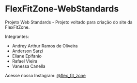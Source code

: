 # FlexFitZone-WebStandards

Projeto Web Standards - Projeto voltado para criação do site da FlexFitZone.

Integrantes: 
- Andrey Arthur Ramos de Oliveira
- Anderson Sarzi
- Eliane Epifanio
- Rafael Vieira
- Vanessa Canella

Acesse nosso Instagram: [@flex_fit_zone
](https://www.instagram.com/flex_fit_zone?igsh=dHRlaW44ZWI0MG5q)
